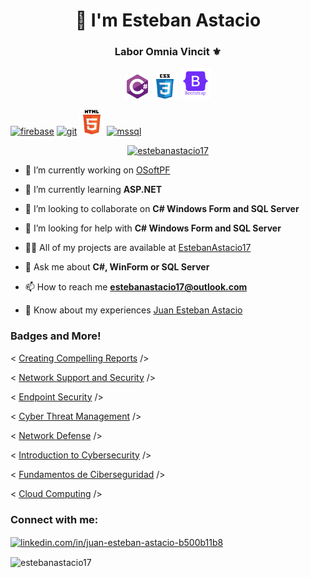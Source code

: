 <h1 align="center">👋 I'm Esteban Astacio </h1>
<!-- <p align="center"> <img src="https://komarev.com/ghpvc/?username=estebanastacio17&label=Profile%20views&color=0e75b6&style=flat" alt="estebanastacio17" /> </p> -->
<h3 align="center"> Labor Omnia Vincit ⚜️</h3>

<p align="center">
  <a href="https://www.w3schools.com/cs/" target="_blank" rel="noreferrer"><img src="https://raw.githubusercontent.com/devicons/devicon/master/icons/csharp/csharp-original.svg" alt="csharp" width="40" height="40"/></a>
  <a href="https://www.w3schools.com/css/" target="_blank" rel="noreferrer"><img src="https://raw.githubusercontent.com/devicons/devicon/master/icons/css3/css3-original-wordmark.svg" alt="css3" width="40" height="40"/></a>
  <a href="https://getbootstrap.com" target="_blank" rel="noreferrer">
  <img src="https://raw.githubusercontent.com/devicons/devicon/master/icons/bootstrap/bootstrap-plain-wordmark.svg" alt="bootstrap" width="40" height="40" style="background-color: white; padding: 5px; border-radius: 5px;"/>
</a>

  <a href="https://firebase.google.com/" target="_blank" rel="noreferrer"><img src="https://www.vectorlogo.zone/logos/firebase/firebase-icon.svg" alt="firebase" width="40" height="40"/></a>
  <a href="https://git-scm.com/" target="_blank" rel="noreferrer"><img src="https://www.vectorlogo.zone/logos/git-scm/git-scm-icon.svg" alt="git" width="40" height="40"/></a>
  <a href="https://www.w3.org/html/" target="_blank" rel="noreferrer"><img src="https://raw.githubusercontent.com/devicons/devicon/master/icons/html5/html5-original-wordmark.svg" alt="html5" width="40" height="40"/></a>
  <a href="https://www.microsoft.com/en-us/sql-server" target="_blank" rel="noreferrer"><img src="https://www.svgrepo.com/show/303229/microsoft-sql-server-logo.svg" alt="mssql" width="40" height="40"/></a>
</p>

<p align="center"> <a href="https://github.com/ryo-ma/github-profile-trophy"><img src="https://github-profile-trophy.vercel.app/?username=estebanastacio17" alt="estebanastacio17" /></a> </p>

- 🔭 I’m currently working on [OSoftPF](github.com/EstebanAstacio17/OSoftPF)

- 🌱 I’m currently learning **ASP.NET**

- 👯 I’m looking to collaborate on **C# Windows Form and SQL Server**

- 🤝 I’m looking for help with **C# Windows Form and SQL Server**

- 👨‍💻 All of my projects are available at [EstebanAstacio17](github.com/EstebanAstacio17?tab=repositories)

- 💬 Ask me about **C#, WinForm or SQL Server**

- 📫 How to reach me **estebanastacio17@outlook.com**

- 📄 Know about my experiences  [Juan Esteban Astacio](https://www.linkedin.com/in/juan-esteban-astacio-b500b11b8/)

<h3 align="left">Badges and More!</h3>
<p align="left">
  
   < [Creating Compelling Reports](https://www.credly.com/badges/af800686-28e1-40cd-9c0c-afe9909584e3/public_url) />

   < [Network Support and Security](https://www.credly.com/badges/cf449caf-8b18-42b6-ae76-0d1b8000de1c/public_url) />

   < [Endpoint Security](https://www.credly.com/badges/be294ccb-57ad-41f4-a892-00720bfc5bff/public_url) />

   < [Cyber Threat Management](https://www.credly.com/badges/af225b31-f121-4930-98f8-3af9fac2f889/public_url) />
  
   < [Network Defense](https://www.credly.com/badges/84e5c5fc-7867-4129-bc8d-dca19986e617/public_url) />

   < [Introduction to Cybersecurity](https://www.credly.com/badges/ed599a99-b21e-41ef-86a3-5e985964539d/public_url) />

   < [Fundamentos de Ciberseguridad](https://www.credly.com/badges/05e03eb1-63ea-48b5-afb3-f18c74353076/public_url) />

   < [Cloud Computing](https://skillshop.exceedlms.com/student/award/msazEGNXFdePmRNrMQVWfZAo) />
  
</p>

<h3 align="left">Connect with me:</h3>
<p align="left">
<a href="https://linkedin.com/in/linkedin.com/in/juan-esteban-astacio-b500b11b8/" target="_blank"> <img align="center" src="https://raw.githubusercontent.com/rahuldkjain/github-profile-readme-generator/master/src/images/icons/Social/linked-in-alt.svg" alt="linkedin.com/in/juan-esteban-astacio-b500b11b8" height="30" width="40" /> </a>
</p>

<p><img align="center" src="https://github-readme-stats.vercel.app/api/top-langs?username=estebanastacio17&show_icons=true&locale=en&layout=compact" alt="estebanastacio17" /></p>
